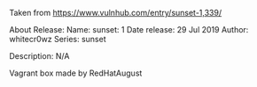 Taken from https://www.vulnhub.com/entry/sunset-1,339/

About Release:
    Name: sunset: 1
    Date release: 29 Jul 2019
    Author: whitecr0wz
    Series: sunset

Description:
N/A

Vagrant box made by RedHatAugust
